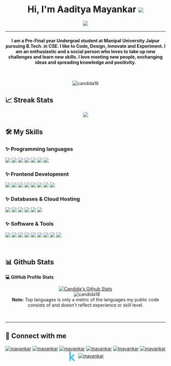   
<h1 align="center">Hi, I'm Aaditya Mayankar <img src="https://media.giphy.com/media/hvRJCLFzcasrR4ia7z/giphy.gif" width="35"></h1>
<p align="center">
  <a href="https://github.com/DenverCoder1/readme-typing-svg"><img src="https://readme-typing-svg.herokuapp.com?font=Poppins&center=true&vCenter=true&lines=Computer+Science+Engineering+Student.;Full+Stack+Web+Developer.;Interested+in+AI+%7C+ML+...;Computer+Vision+%7C+AR"></a>
</p>
<hr/>
<h4 align="center">I am a Pre-Final year Undergrad student at Manipal University Jaipur pursuing B.Tech. in CSE. I like to Code, Design, Innovate and Experiment. I am an enthusiastic and a social person who loves to take up new challenges and learn new skills. I love meeting new people, exchanging ideas and spreading knowledge and positivity.</h4>
<br>
<p align="center"> <img src="https://komarev.com/ghpvc/?username=aadityamayankar&color=red&style=flat-square" alt="candida18" /> </p>

## 📈 Streak Stats
<p align="center"><img src="https://github-readme-streak-stats.herokuapp.com?user=aadityamayankar&theme=tokyonight_duo&hide_border=true)](https://git.io/streak-stats"/></p>


## 🛠️ My Skills

### ✨ Programming languages

<p align="left"> 
<img src="https://img.shields.io/badge/Python-3776AB?style=for-the-badge&logo=python&logoColor=white" />
<img src="https://img.shields.io/badge/HTML5-E34F26?style=for-the-badge&logo=html5&logoColor=white" />
<img src="https://img.shields.io/badge/JavaScript-323330?style=for-the-badge&logo=javascript&logoColor=F7DF1E" />
<img src="https://img.shields.io/badge/C%2B%2B-00599C?style=for-the-badge&logo=c%2B%2B&logoColor=white" />
<img src="https://img.shields.io/badge/C-00599C?style=for-the-badge&logo=c&logoColor=white" />
<img src="https://img.shields.io/badge/TensorFlow-FF6F00?style=for-the-badge&logo=TensorFlow&logoColor=white" />
<img src="https://img.shields.io/badge/Java-ED8B00?style=for-the-badge&logo=java&logoColor=white" />
</p>

### ✨ Frontend Development
<p align="left"> 
<img src="https://img.shields.io/badge/React-20232A?style=for-the-badge&logo=react&logoColor=61DAFB" />
<img src="https://img.shields.io/badge/Node.js-339933?style=for-the-badge&logo=nodedotjs&logoColor=white" />
<img src="https://img.shields.io/badge/Express.js-000000?style=for-the-badge&logo=express&logoColor=white" />
<img src="https://img.shields.io/badge/Bootstrap-563D7C?style=for-the-badge&logo=bootstrap&logoColor=white" />
<img src="https://img.shields.io/badge/Chakra--UI-319795?style=for-the-badge&logo=chakra-ui&logoColor=white" />
<img src="https://img.shields.io/badge/Material--UI-0081CB?style=for-the-badge&logo=material-ui&logoColor=white" />
<img src="https://img.shields.io/badge/Redux-593D88?style=for-the-badge&logo=redux&logoColor=white" />
<img src="https://img.shields.io/badge/next.js-000000?style=for-the-badge&logo=nextdotjs&logoColor=white" />
</p>

### ✨ Databases & Cloud Hosting
<p align="left">
<img src="https://img.shields.io/badge/MongoDB-4EA94B?style=for-the-badge&logo=mongodb&logoColor=white" />
<img src="https://img.shields.io/badge/redis-%23DD0031.svg?&style=for-the-badge&logo=redis&logoColor=white" />
<img src="https://img.shields.io/badge/Heroku-430098?style=for-the-badge&logo=heroku&logoColor=white" />
<img src="https://img.shields.io/badge/firebase-ffca28?style=for-the-badge&logo=firebase&logoColor=black" />
<img src="https://img.shields.io/badge/Microsoft_SQL_Server-CC2927?style=for-the-badge&logo=microsoft-sql-server&logoColor=white" />
<img src="https://img.shields.io/badge/MySQL-00000F?style=for-the-badge&logo=mysql&logoColor=white" />
 </p>
  
### ✨ Software & Tools
 
<p>
<img src="https://img.shields.io/badge/Visual_Studio_Code-0078D4?style=for-the-badge&logo=visual%20studio%20code&logoColor=white" />
<img src="https://img.shields.io/badge/Figma-F24E1E?style=for-the-badge&logo=figma&logoColor=white" />
<img src="https://img.shields.io/badge/Framer-black?style=for-the-badge&logo=framer&logoColor=blue" />
<img src="https://img.shields.io/badge/Adobe-Photoshop-31A8FF?style=for-the-badge&logo=Adobe-Photoshop&labelColor=0a446b&logoWidth=15" />
<img src="https://img.shields.io/badge/Numpy-777BB4?style=for-the-badge&logo=numpy&logoColor=white" />
<img src="https://img.shields.io/badge/Pandas-2C2D72?style=for-the-badge&logo=pandas&logoColor=white" />
<img src="https://img.shields.io/badge/Pandas-2C2D72?style=for-the-badge&logo=pandas&logoColor=white" />
<img src="https://img.shields.io/badge/LaTeX-47A141?style=for-the-badge&logo=LaTeX&logoColor=white" />
<img src="https://img.shields.io/badge/scikit_learn-F7931E?style=for-the-badge&logo=scikit-learn&logoColor=white" />
</p>

<br/>

## 📊 Github Stats 

  <b>💻 GitHub Profile Stats</b>
  <br/>
  <p align="center">
    <a href="https://github.com/anuraghazra/github-readme-stats"><img alt="Candida's Github Stats" src="https://github-readme-stats.vercel.app/api?username=aadityamayankar&show_icons=true&count_private=true&theme=algolia" height="192px"/></a>
<br/>
  &nbsp;
	  <img src="https://github-readme-stats.vercel.app/api/top-langs?username=aadityamayankar&show_icons=true&locale=en&layout=compact&theme=algolia" alt="candida18" height="192px"/>
  <br/>
  <b>Note:</b> Top languages is only a metric of the languages my public code consists of and doesn't reflect experience or skill level.
  </p>
<br/>

<hr/>

## 🔗 Connect with me
<p align="center">
<a href="https://www.linkedin.com/in/aadityamayankar/" target="blank"><img align="center" src="https://raw.githubusercontent.com/rahuldkjain/github-profile-readme-generator/master/src/images/icons/Social/linked-in-alt.svg" alt="mayankar" height="30" width="40" /></a>
<a href="https://www.instagram.com/aadityamayankar/" target="blank"><img align="center" src="https://raw.githubusercontent.com/rahuldkjain/github-profile-readme-generator/master/src/images/icons/Social/instagram.svg" alt="mayankar" height="30" width="40" /></a>
<a href="https://leetcode.com/" target="blank"><img align="center" src="https://raw.githubusercontent.com/rahuldkjain/github-profile-readme-generator/master/src/images/icons/Social/leet-code.svg" alt="mayankar" height="30" width="40" /></a>
<a href="https://binarysearch.com/" target="blank"><img align="center" src="https://binarysearch.com/favicon.ico" alt="mayankar" height="30" width="30" /></a>
<a href="https://www.codechef.com/users/" target="blank"><img align="center" src="https://cdn.codechef.com/images/cc-logo-mobile-1.svg" alt="mayankar" height="30" width="30" /></a>
<a href="https://atcoder.jp/users/" target="blank"><img align="center" src="https://img.atcoder.jp/assets/logo.png" alt="mayankar" height="30" width="30" /></a>
<a href="https://www.kaggle.com/" target="blank"><img height="30" width="30" align="center" src="https://github.com/tuomastik/icons/blob/master/kaggle_logo/kaggle_logo_blue_32x32.png?raw=true" alt="mayankar" height="30" width="30" /></a>
<a href="mailto:aadityamayankar@gmail.com" target="blank"><img align="center" src="https://img.icons8.com/color/48/000000/gmail-new.png" alt="mayankar" height="30" width="30" /></a>
</p>
